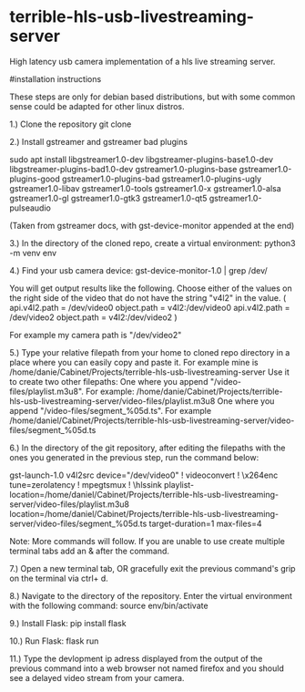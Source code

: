 # terrible-hls-usb-livestreaming-server
High latency usb camera implementation of a hls live streaming server.

#installation instructions

These steps are only for debian based distributions, but with some common sense could be adapted for other linux distros. 

1.) Clone the repository git clone

2.) Install gstreamer and gstreamer bad plugins

   sudo apt install libgstreamer1.0-dev libgstreamer-plugins-base1.0-dev libgstreamer-plugins-bad1.0-dev gstreamer1.0-plugins-base gstreamer1.0-plugins-good gstreamer1.0-plugins-bad gstreamer1.0-plugins-ugly gstreamer1.0-libav gstreamer1.0-tools gstreamer1.0-x gstreamer1.0-alsa gstreamer1.0-gl gstreamer1.0-gtk3 gstreamer1.0-qt5 gstreamer1.0-pulseaudio

(Taken from gstreamer docs, with gst-device-monitor appended at the end)

3.) In the directory of the cloned repo, create a virtual environment: python3 -m venv env

4.) Find your usb camera device: gst-device-monitor-1.0 | grep /dev/
 
You will get output results like the following. Choose either of the values on the right side of the video that 
do not have the string "v4l2" in the value. 
( 
  api.v4l2.path = /dev/video0
  object.path = v4l2:/dev/video0
  api.v4l2.path = /dev/video2
  object.path = v4l2:/dev/video2
) 

For example my camera path is "/dev/video2"

5.) Type your relative filepath from your home to cloned repo directory in a place where you can easily copy and paste it. 
   For example mine is /home/danie/Cabinet/Projects/terrible-hls-usb-livestreaming-server
   Use it to create two other filepaths: 
      One where you append "/video-files/playlist.m3u8". For example: /home/danie/Cabinet/Projects/terrible-hls-usb-livestreaming-server/video-files/playlist.m3u8
      One where you append "/video-files/segment_%05d.ts". For example /home/daniel/Cabinet/Projects/terrible-hls-usb-livestreaming-server/video-files/segment_%05d.ts

6.) In the directory of the git repository, after editing the filepaths with the ones you generated in the previous step, run the command below: 
   
gst-launch-1.0 v4l2src device="/dev/video0" ! videoconvert ! \x264enc tune=zerolatency ! mpegtsmux ! \hlssink playlist-location=/home/daniel/Cabinet/Projects/terrible-hls-usb-livestreaming-server/video-files/playlist.m3u8 location=/home/daniel/Cabinet/Projects/terrible-hls-usb-livestreaming-server/video-files/segment_%05d.ts target-duration=1 max-files=4

Note: More commands will follow. If you are unable to use create multiple terminal tabs add an & after the command.

7.) Open a new terminal tab, OR gracefully exit the previous command's grip on the terminal via ctrl+ d. 

8.) Navigate to the directory of the repository. Enter the virtual environment with the following command: source env/bin/activate

9.) Install Flask: pip install flask

10.) Run Flask: flask run

11.) Type the devlopment ip adress displayed from the output of the previous command into a web browser not named firefox and you should see a delayed video stream from your camera. 

